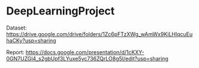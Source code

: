 # DeepLearningProject

Dataset: 
https://drive.google.com/drive/folders/1Zc6pFTzXWg_wAmWx9KiLHlqcuEuhaCKy?usp=sharing

Report:
https://docs.google.com/presentation/d/1cKXY-0GN7UZGl4_s2gbUpf3LYuxe5yc736ZQrLO8g5I/edit?usp=sharing
